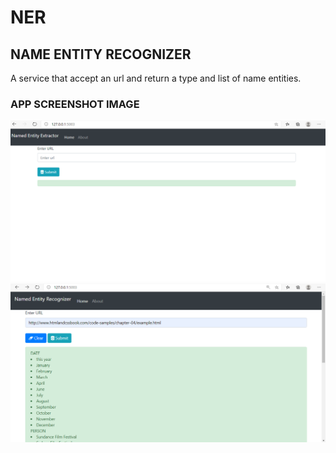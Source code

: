 # NER
## NAME ENTITY RECOGNIZER
 A service that accept an url  and return a type and list of name entities.


### APP SCREENSHOT IMAGE
![Optional Text](output1.PNG)
![Optional Text](output2.PNG)
